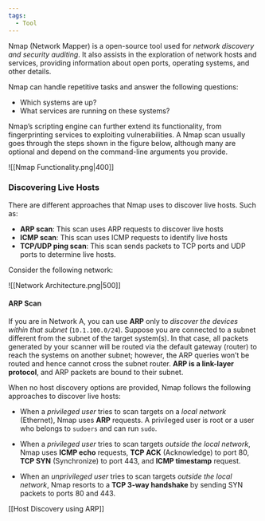 ```yaml
---
tags:
  - Tool
---
```

Nmap (Network Mapper) is a open-source tool used for *network discovery and security auditing*. It also assists in the exploration of network hosts and services, providing information about open ports, operating systems, and other details.

Nmap can handle repetitive tasks and answer the following questions:

- Which systems are up?
- What services are running on these systems?

Nmap’s scripting engine can further extend its functionality, from fingerprinting services to exploiting vulnerabilities. A Nmap scan usually goes through the steps shown in the figure below, although many are optional and depend on the command-line arguments you provide.

![[Nmap Functionality.png|400]]

### Discovering Live Hosts

There are different approaches that Nmap uses to discover live hosts. Such as:

- **ARP scan**: This scan uses ARP requests to discover live hosts
- **ICMP scan**: This scan uses ICMP requests to identify live hosts
- **TCP/UDP ping scan**: This scan sends packets to TCP ports and UDP ports to determine live hosts.

Consider the following network:

![[Network Architecture.png|500]]
#### ARP Scan
If you are in Network A, you can use **ARP** only to *discover the devices within that subnet* (`10.1.100.0/24`). Suppose you are connected to a subnet different from the subnet of the target system(s). In that case, all packets generated by your scanner will be routed via the default gateway (router) to reach the systems on another subnet; however, the ARP queries won’t be routed and hence cannot cross the subnet router. **ARP is a link-layer protocol**, and ARP packets are bound to their subnet.


When no host discovery options are provided, Nmap follows the following approaches to discover live hosts:

- When a *privileged user* tries to scan targets on a *local network* (Ethernet), Nmap uses **ARP** requests. A privileged user is root or a user who belongs to `sudoers` and can run `sudo`.

- When a *privileged user* tries to scan targets *outside the local network*, Nmap uses **ICMP echo** requests, **TCP ACK** (Acknowledge) to port 80, **TCP SYN** (Synchronize) to port 443, and **ICMP timestamp** request.

- When an *unprivileged user* tries to scan targets *outside the local network*, Nmap resorts to a **TCP 3-way handshake** by sending SYN packets to ports 80 and 443.

[[Host Discovery using ARP]]

